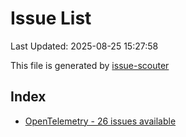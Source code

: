 # Issue List

Last Updated: 2025-08-25 15:27:58

This file is generated by [issue-scouter](https://github.com/ymtdzzz/issue-scouter)

## Index

- [OpenTelemetry - 26 issues available](./issues/OpenTelemetry.md)
